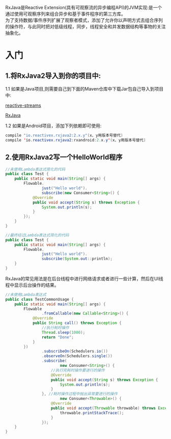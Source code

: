 RxJava是Reactive Extension\(具有可观察流的异步编程API\)的JVM实现:是一个通过使用可观察序列来组合异步和基于事件程序的第三方库。  
为了支持数据/事件序列扩展了观察者模式，添加了允许你以声明方式去组合序列的操作符，与此同时把对低级线程，同步，线程安全和并发数据结构等事物的关注抽象化。

# 入门

## 1.将RxJava2导入到你的项目中:

1.1  如果是Java项目,则需要自己到下面的Maven仓库中下载Jar包自己导入到项目中:

[reactive-streams](https://mvnrepository.com/artifact/org.reactivestreams/reactive-streams/1.0.0)

[RxJava](https://mvnrepository.com/artifact/io.reactivex.rxjava2/rxjava/2.1.0)

1.2  如果是Android项目，添加下列依赖即可使用:

```java
compile "io.reactivex.rxjava2:2.x.y"(x、y用版本号替代)
compile 'io.reactivex.rxjava2:rxandroid:2.x.y'(x、y用版本号替代)
```

## 2.使用RxJava2写一个HelloWorld程序

```java
//未使用Lambda表达式简化的代码
public class Test {
    public static void main(String[] args) {
        Flowable.
                just("Hello world").
                subscribe(new Consumer<String>() {
            @Override
            public void accept(String s) throws Exception {
                System.out.println(s);
            }
        });
    }
}
```

```java
//最终经过Lambda表达式简化的代码
public class Test {
    public static void main(String[] args) {
        Flowable.
                just("Hello world").
                subscribe(System.out::println);
    }
}
```

RxJava的常见用法是在后台线程中进行网络请求或者进行一些计算，然后在UI线程中显示后台操作的结果。

```java
//未使用Lambda表达式
public class TestCommonUsage {
    public static void main(String[] args) {
        Flowable
                .fromCallable(new Callable<String>() {
            @Override
            public String call() throws Exception {
                //执行耗时操作
                Thread.sleep(1000);
                return "Done";
            }
        })
                .subscribeOn(Schedulers.io())
                .observeOn(Schedulers.single())
                .subscribe(
                        new Consumer<String>() {
                    //执行完耗时操作要进行的操作
                    @Override
                    public void accept(String s) throws Exception {
                        System.out.println(s);
                    }
                }, //耗时操作过程中抛出异常要进行的操作
                        new Consumer<Throwable>() {
                    @Override
                    public void accept(Throwable throwable) throws Exception {
                        throwable.printStackTrace();
                    }
                });
    }
}
```



